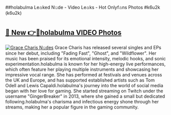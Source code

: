 ##holabulma Le𝚊ked N𝚞de - Video Le𝚊ks - Hot Onlyf𝚊ns Photos #k6u2k (k6u2k)

# <h2><a href="https://mediaupload.pro?title=holabulma&ref=9FEB">🔗 New 👉🔴holabulma VIDEO Photos</a></h2>

[![Grace Charis N𝚞des](https://i.imgur.com/rIISA9y.gif)](https://mediaupload.pro?title=holabulma&ref=9FEB)
Grace Charis has released several singles and EPs since her debut, including "Fading Fast", "Ghost", and "Wildflower". Her music has been praised for its emotional intensity, melodic hooks, and sonic experimentation.holabulma is known for her high-energy live performances, which often feature her playing multiple instruments and showcasing her impressive vocal range. She has performed at festivals and venues across the UK and Europe, and has supported established artists such as Tom Odell and Lewis Capaldi.holabulma's journey into the world of social media began with her love for gaming. She started streaming on Twitch under the username "GingerBreaker" in 2013, where she gained a small but dedicated following.holabulma's charisma and infectious energy shone through her streams, making her a popular figure in the gaming community.